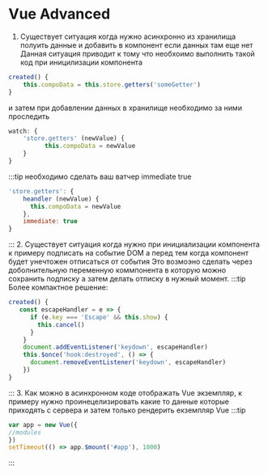 # Vue Advanced
1. Существует ситуация когда нужно асинхронно из хранилища полуить данные и добавить в компонент если данных там еще нет
Данная ситуация приводит к тому что необхоимо выполнить такой код при иницилизации компонента
```javascript
created() {
    this.compoData = this.store.getters('someGetter')
}
```
и затем при добавлении данных в хранилище необходимо за ними проследить
```javascript
watch: {
    'store.getters' (newValue) {
          this.compoData = newValue
    }
}
```
:::tip
необходимо сделать ваш ватчер immediate true
```javascript
'store.getters': {
    heandler (newValue) {
      this.compoData = newValue
    }, 
    immediate: true
}
```
:::
2. Существует ситуация когда нужно при инициализации компонента к примеру подписать на событие DOM а перед тем когда компонент будет унечтожен отписаться от события
Это возмоэно сделать через доболнительную переменную коммпонента в которую можно сохранить подписку а затем делать отписку в нужный момент.
:::tip
 Более компактное решение:
```javascript
created() {
   const escapeHandler = e => {
      if (e.key === 'Escape' && this.show) {
        this.cancel()
      }
    }
    document.addEventListener('keydown', escapeHandler)
    this.$once('hook:destroyed', () => {
      document.removeEventListener('keydown', escapeHandler)
    })
}
```
:::
3. Как можно в асинхронном коде отображать Vue экземпляр, к примеру нужно проинецелизировать какие то данные которые приходять с сервера и затем только рендерить екземпляр Vue
:::tip
```javascript
var app = new Vue({
//modules
})
setTimeout(() => app.$mount('#app'), 1000)
```
:::

